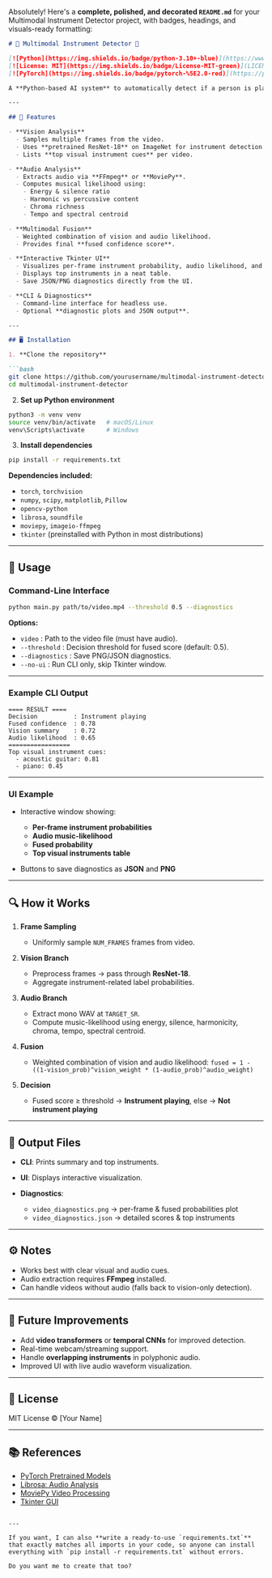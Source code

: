 Absolutely! Here's a **complete, polished, and decorated `README.md`** for your Multimodal Instrument Detector project, with badges, headings, and visuals-ready formatting:

````markdown
# 🎵 Multimodal Instrument Detector 🎥

[![Python](https://img.shields.io/badge/python-3.10+-blue)](https://www.python.org/)
[![License: MIT](https://img.shields.io/badge/License-MIT-green)](LICENSE)
[![PyTorch](https://img.shields.io/badge/pytorch-%5E2.0-red)](https://pytorch.org/)

A **Python-based AI system** to automatically detect if a person is playing a musical instrument in a video using **vision + audio multimodal analysis**. The system fuses visual cues from frames with audio features to provide a **fused probability** and a clear decision.

---

## 🌟 Features

- **Vision Analysis**
  - Samples multiple frames from the video.
  - Uses **pretrained ResNet-18** on ImageNet for instrument detection.
  - Lists **top visual instrument cues** per video.

- **Audio Analysis**
  - Extracts audio via **FFmpeg** or **MoviePy**.
  - Computes musical likelihood using:
    - Energy & silence ratio
    - Harmonic vs percussive content
    - Chroma richness
    - Tempo and spectral centroid

- **Multimodal Fusion**
  - Weighted combination of vision and audio likelihood.
  - Provides final **fused confidence score**.

- **Interactive Tkinter UI**
  - Visualizes per-frame instrument probability, audio likelihood, and fused score.
  - Displays top instruments in a neat table.
  - Save JSON/PNG diagnostics directly from the UI.

- **CLI & Diagnostics**
  - Command-line interface for headless use.
  - Optional **diagnostic plots and JSON output**.

---

## 🖥️ Installation

1. **Clone the repository**

```bash
git clone https://github.com/yourusername/multimodal-instrument-detector.git
cd multimodal-instrument-detector
````

2. **Set up Python environment**

```bash
python3 -m venv venv
source venv/bin/activate   # macOS/Linux
venv\Scripts\activate      # Windows
```

3. **Install dependencies**

```bash
pip install -r requirements.txt
```

**Dependencies included:**

* `torch`, `torchvision`
* `numpy`, `scipy`, `matplotlib`, `Pillow`
* `opencv-python`
* `librosa`, `soundfile`
* `moviepy`, `imageio-ffmpeg`
* `tkinter` (preinstalled with Python in most distributions)

---

## 🚀 Usage

### Command-Line Interface

```bash
python main.py path/to/video.mp4 --threshold 0.5 --diagnostics
```

**Options:**

* `video` : Path to the video file (must have audio).
* `--threshold` : Decision threshold for fused score (default: 0.5).
* `--diagnostics` : Save PNG/JSON diagnostics.
* `--no-ui` : Run CLI only, skip Tkinter window.

---

### Example CLI Output

```
==== RESULT ====
Decision          : Instrument playing
Fused confidence  : 0.78
Vision summary    : 0.72
Audio likelihood  : 0.65
=================
Top visual instrument cues:
  - acoustic guitar: 0.81
  - piano: 0.45
```

---

### UI Example

* Interactive window showing:

  * **Per-frame instrument probabilities**
  * **Audio music-likelihood**
  * **Fused probability**
  * **Top visual instruments table**
* Buttons to save diagnostics as **JSON** and **PNG**

---

## 🔍 How it Works

1. **Frame Sampling**

   * Uniformly sample `NUM_FRAMES` frames from video.

2. **Vision Branch**

   * Preprocess frames → pass through **ResNet-18**.
   * Aggregate instrument-related label probabilities.

3. **Audio Branch**

   * Extract mono WAV at `TARGET_SR`.
   * Compute music-likelihood using energy, silence, harmonicity, chroma, tempo, spectral centroid.

4. **Fusion**

   * Weighted combination of vision and audio likelihood:
     `fused = 1 - ((1-vision_prob)^vision_weight * (1-audio_prob)^audio_weight)`

5. **Decision**

   * Fused score ≥ threshold → **Instrument playing**, else → **Not instrument playing**

---

## 📂 Output Files

* **CLI**: Prints summary and top instruments.
* **UI**: Displays interactive visualization.
* **Diagnostics**:

  * `video_diagnostics.png` → per-frame & fused probabilities plot
  * `video_diagnostics.json` → detailed scores & top instruments

---

## ⚙️ Notes

* Works best with clear visual and audio cues.
* Audio extraction requires **FFmpeg** installed.
* Can handle videos without audio (falls back to vision-only detection).

---

## 🔮 Future Improvements

* Add **video transformers** or **temporal CNNs** for improved detection.
* Real-time webcam/streaming support.
* Handle **overlapping instruments** in polyphonic audio.
* Improved UI with live audio waveform visualization.

---

## 📄 License

MIT License © [Your Name]

---

## 📚 References

* [PyTorch Pretrained Models](https://pytorch.org/vision/stable/models.html)
* [Librosa: Audio Analysis](https://librosa.org/)
* [MoviePy Video Processing](https://zulko.github.io/moviepy/)
* [Tkinter GUI](https://docs.python.org/3/library/tkinter.html)

```

---

If you want, I can also **write a ready-to-use `requirements.txt`** that exactly matches all imports in your code, so anyone can install everything with `pip install -r requirements.txt` without errors.  

Do you want me to create that too?
```
